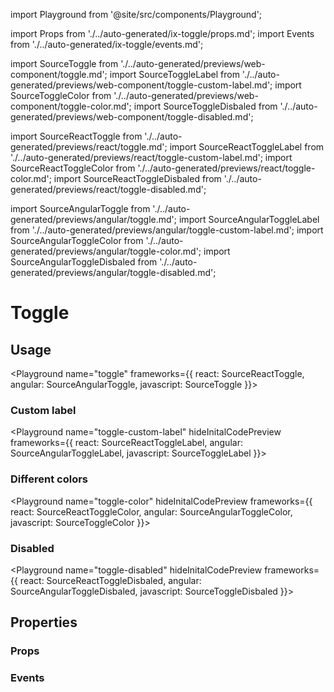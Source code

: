 import Playground from '@site/src/components/Playground';

import Props from './../auto-generated/ix-toggle/props.md';
import Events from './../auto-generated/ix-toggle/events.md';

import SourceToggle from './../auto-generated/previews/web-component/toggle.md';
import SourceToggleLabel from './../auto-generated/previews/web-component/toggle-custom-label.md';
import SourceToggleColor from './../auto-generated/previews/web-component/toggle-color.md';
import SourceToggleDisbaled from './../auto-generated/previews/web-component/toggle-disabled.md';

import SourceReactToggle from './../auto-generated/previews/react/toggle.md';
import SourceReactToggleLabel from './../auto-generated/previews/react/toggle-custom-label.md';
import SourceReactToggleColor from './../auto-generated/previews/react/toggle-color.md';
import SourceReactToggleDisbaled from './../auto-generated/previews/react/toggle-disabled.md';

import SourceAngularToggle from './../auto-generated/previews/angular/toggle.md';
import SourceAngularToggleLabel from './../auto-generated/previews/angular/toggle-custom-label.md';
import SourceAngularToggleColor from './../auto-generated/previews/angular/toggle-color.md';
import SourceAngularToggleDisbaled from './../auto-generated/previews/angular/toggle-disabled.md';

# Toggle

## Usage

<Playground
name="toggle"
frameworks={{
  react: SourceReactToggle,
  angular: SourceAngularToggle,
  javascript: SourceToggle
}}></Playground>

### Custom label

<Playground
name="toggle-custom-label"
hideInitalCodePreview
frameworks={{
  react: SourceReactToggleLabel,
  angular: SourceAngularToggleLabel,
  javascript: SourceToggleLabel
}}></Playground>

### Different colors

<Playground
name="toggle-color"
hideInitalCodePreview
frameworks={{
  react: SourceReactToggleColor,
  angular: SourceAngularToggleColor,
  javascript: SourceToggleColor
}}></Playground>

### Disabled

<Playground
name="toggle-disabled"
hideInitalCodePreview
frameworks={{
  react: SourceReactToggleDisbaled,
  angular: SourceAngularToggleDisbaled,
  javascript: SourceToggleDisbaled
}}></Playground>

## Properties

### Props

<Props />

### Events

<Events />
